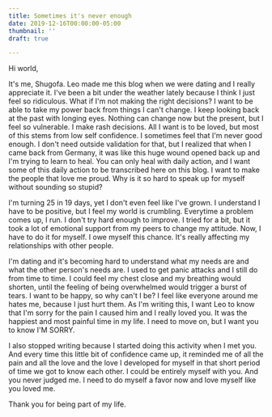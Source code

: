 ```yaml
---
title: Sometimes it's never enough
date: 2019-12-16T00:00:00-05:00
thumbnail: ''
draft: true

---
```

Hi world,

It's me, Shugofa. Leo made me this blog when we were dating and I really appreciate it. I've been a bit under the weather lately because I think I just feel so ridiculous. What if I'm not making the right decisions? I want to be able to take my power back from things I can't change. I keep looking back at the past with longing eyes. Nothing can change now but the present, but I feel so vulnerable. I make rash decisions. All I want is to be loved, but most of this stems from low self confidence. I sometimes feel that I'm never good enough. I don't need outside validation for that, but I realized that when I came back from Germany, it was like this huge wound opened back up and I'm trying to learn to heal. You can only heal with daily action, and I want some of this daily action to be transcribed here on this blog. I want to make the people that love me proud. Why is it so hard to speak up for myself without sounding so stupid?

I'm turning 25 in 19 days, yet I don't even feel like I've grown. I understand I have to be positive, but I feel my world is crumbling. Everytime a problem comes up, I run. I don't try hard enough to improve. I tried for a bit, but it took a lot of emotional support from my peers to change my attitude. Now, I have to do it for myself. I owe myself this chance. It's really affecting my relationships with other people.

I'm dating and it's becoming hard to understand what my needs are and what the other person's needs are. I used to get panic attacks and I still do from time to time. I could feel my chest close and my breathing would shorten, until the feeling of being overwhelmed would trigger a burst of tears. I want to be happy, so why can't I be? I feel like everyone around me hates me, because I just hurt them. As I'm writing this, I want Leo to know that I'm sorry for the pain I caused him and I really loved you. It was the happiest and most painful time in my life. I need to move on, but I want you to know I'M SORRY.

I also stopped writing because I started doing this activity when I met you. And every time this little bit of confidence came up, it reminded me of all the pain and all the love and the love I developed for myself in that short period of time we got to know each other. I could be entirely myself with you. And you never judged me. I need to do myself a favor now and love myself like you loved me. 

Thank you for being part of my life. 